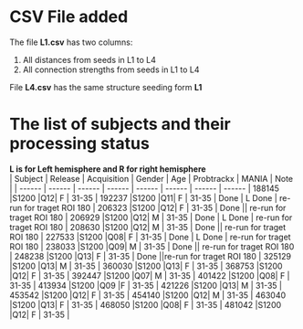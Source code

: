 # CSV File added

The file **L1.csv** has two columns:

1. All distances from seeds in L1 to L4  
2. All connection strengths from seeds in L1 to L4  

File **L4.csv** has the same structure seeding form __L1__


# The list of subjects and their processing status

**L is for Left hemisphere and R for right hemisphere**  
| Subject | Release | Acquisition | Gender | Age | Probtrackx | MANIA | Note |
| ------ | ------ | ------ | ------ | ------ | ------ | ------ | ------ |
188145	|S1200	|Q12|	F |	31-35 |
192237	|S1200	|Q11|	F |	31-35 | Done | L Done | re-run for traget ROI 180 |
206323	|S1200	|Q12|	F |	31-35 | Done || re-run for traget ROI 180 |
206929	|S1200	|Q12|	M |	31-35 | Done | L Done | re-run for traget ROI 180 |
208630	|S1200	|Q12|	M |	31-35 | Done || re-run for traget ROI 180 |
227533	|S1200	|Q08|	F |	31-35 | Done | L Done | re-run for traget ROI 180 |
238033	|S1200	|Q09|	M |	31-35 | Done || re-run for traget ROI 180 |
248238	|S1200	|Q13|	F |	31-35 | Done ||re-run for traget ROI 180 |
325129	|S1200	|Q13|	M |	31-35 |
360030	|S1200	|Q13|	F |	31-35 |
368753	|S1200	|Q12|	F |	31-35 |
392447	|S1200	|Q07|	M |	31-35 |
401422	|S1200	|Q08|	F |	31-35 |
413934	|S1200	|Q09	|F | 31-35 |
421226	|S1200	|Q13|	M |	31-35 |
453542	|S1200	|Q12|	F |	31-35 |
454140	|S1200	|Q12|	M |	31-35 |
463040	|S1200	|Q13|	F |	31-35 |
468050	|S1200	|Q08|	F |	31-35 |
481042	|S1200	|Q12|	F |	31-35 |
